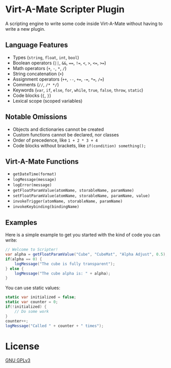 # Virt-A-Mate Scripter Plugin

A scripting engine to write some code inside Virt-A-Mate without having to write a new plugin.

## Language Features

- Types (`string`, `float`, `int`, `bool`)
- Boolean operators (`||`, `&&`, `==`, `!=`, `<`, `>`, `<=`, `>=`)
- Math operators (`+`, `-`, `*`, `/`)
- String concatenation (`+`)
- Assignment operators (`++`, `--`, `+=`, `-=`, `*=`, `/=`)
- Comments (`//`, `/* */`)
- Keywords (`var`, `if`, `else`, `for`, `while`, `true`, `false`, `throw`, `static`)
- Code blocks (`{`, `}`)
- Lexical scope (scoped variables)

## Notable Omissions

- Objects and dictionaries cannot be created
- Custom functions cannot be declared, nor classes
- Order of precedence, like `1 + 2 * 3 + 4`
- Code blocks without brackets, like `if(condition) something();`

## Virt-A-Mate Functions

- `getDateTime(format)`
- `logMessage(message)`
- `logError(message)`
- `getFloatParamValue(atomName, storableName, paramName)`
- `setFloatParamValue(atomName, storableName, paramName, value)`
- `invokeTrigger(atomName, storableName, paramName)`
- `invokeKeybinding(bindingName)`

## Examples

Here is a simple example to get you started with the kind of code you can write:

```c#
// Welcome to Scripter!
var alpha = getFloatParamValue("Cube", "CubeMat", "Alpha Adjust", 0.5);
if(alpha == 0) {
    logMessage("The cube is fully transparent");
} else {
    logMessage("The cube alpha is: " + alpha);
}
```

You can use static values:

```c#
static var initialized = false;
static var counter = 0;
if(!initialized) {
    // Do some work
}
counter++;
logMessage("Called " + counter + " times");
```

# License

[GNU GPLv3](LICENSE.md)
